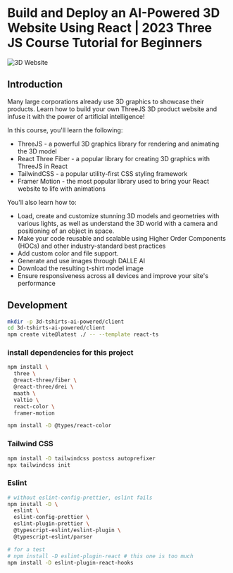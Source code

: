 # Build and Deploy an AI-Powered 3D Website Using React | 2023 Three JS Course Tutorial for Beginners

![3D Website](https://i.ibb.co/Krk39Cf/Thumbnali.png)

## Introduction

Many large corporations already use 3D graphics to showcase their products. Learn how to build your own ThreeJS 3D product website and infuse it with the power of artificial intelligence!

In this course, you'll learn the following:

- ThreeJS - a powerful 3D graphics library for rendering and animating the 3D model
- React Three Fiber - a popular library for creating 3D graphics with ThreeJS in React
- TailwindCSS - a popular utility-first CSS styling framework
- Framer Motion - the most popular library used to bring your React website to life with animations

You'll also learn how to:

- Load, create and customize stunning 3D models and geometries with various lights, as well as understand the 3D world with a camera and positioning of an object in space.
- Make your code reusable and scalable using Higher Order Components (HOCs) and other industry-standard best practices
- Add custom color and file support.
- Generate and use images through DALLE AI
- Download the resulting t-shirt model image
- Ensure responsiveness across all devices and improve your site's performance

## Development

```sh
mkdir -p 3d-tshirts-ai-powered/client
cd 3d-tshirts-ai-powered/client
npm create vite@latest ./ -- --template react-ts
```

### install dependencies for this project

```sh
npm install \
  three \
  @react-three/fiber \
  @react-three/drei \
  maath \
  valtio \
  react-color \
  framer-motion

npm install -D @types/react-color
```

### Tailwind CSS

```sh
npm install -D tailwindcss postcss autoprefixer
npx tailwindcss init
```

### Eslint

```sh
# without eslint-config-prettier, eslint fails
npm install -D \
  eslint \
  eslint-config-prettier \
  eslint-plugin-prettier \
  @typescript-eslint/eslint-plugin \
  @typescript-eslint/parser

# for a test
# npm install -D eslint-plugin-react # this one is too much
npm install -D eslint-plugin-react-hooks
```
